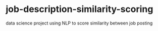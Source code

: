 # job-description-similarity-scoring
data science project using NLP to score similarity between job posting
